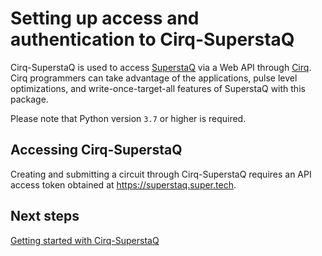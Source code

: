 # Setting up access and authentication to Cirq-SuperstaQ

Cirq-SuperstaQ is used to access [SuperstaQ](https://www.super.tech/about-superstaq/) via a Web API through [Cirq](https://github.com/quantumlib/Cirq). Cirq programmers can take advantage of the applications, pulse level optimizations, and write-once-target-all features of SuperstaQ with this package.

Please note that Python version `3.7` or higher is required.

## Accessing Cirq-SuperstaQ

Creating and submitting a circuit through Cirq-SuperstaQ requires an API access token obtained at https://superstaq.super.tech.

## Next steps

[Getting started with Cirq-SuperstaQ](../tutorials/cirq-superstaq/getting_started_cirq_superstaq.ipynb)
